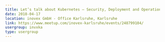 ```yaml
---
title: Let’s talk about Kubernetes – Security, Deployment and Operations!
date: 2018-04-17
location: inovex GmbH - Office Karlsruhe, Karlsruhe
link: https://www.meetup.com/inovex-karlsruhe/events/248799104/
usergroup: invxka
type: usergroup
---
```

